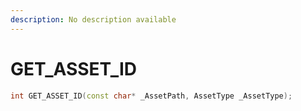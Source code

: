 ```yaml
---
description: No description available 
---
```


# GET_ASSET_ID

```cpp
int GET_ASSET_ID(const char* _AssetPath, AssetType _AssetType);
```
